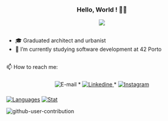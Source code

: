 <span align="center">

### Hello, World ! 👋😊 

</span>

<div align="center">
<img src="https://github.com/yasminefontenele/yasminefontenele/assets/124527907/6f2591f6-522a-42be-a96c-0663de5b5dfd"0.05px" />
</div>

##
- 🎓  Graduated architect and urbanist
- 🌱  I’m currently studying software development at 42 Porto
##

📫  How to reach me:
###
<p align="center">
		<img alt="E-mail" src="https://img.shields.io/badge/Microsoft_Outlook-0078D4?style=flat&logo=Gmail&logoColor=white&link=mailto:yasminefontenenele@hotmail.com" />
	</a>
	<span> * </span>
	<a href="https://www.linkedin.com/in/yasminefontenele/">
		<img alt="Linkedine" src="https://img.shields.io/badge/-Linkedin_Profile-0072b1?style=flat&logo=Linkedin&logoColor=white&link=https://www.linkedin.com/in/yasminefontenenele/" />
	</a>
	<span> * </span>
	<a href="https://www.instagram.com/yasminefontenele/">
		<img alt="Instagram" src="https://img.shields.io/badge/Instagram-E4405F?style=flat&logoColor=white&link=https://www.instagram.com/yasminefontenele/" />
	</a>
</p>

###

[![Languages](https://github-readme-stats.vercel.app/api?username=yasminefontenele&show_icons=true&theme=dracula&hide_border=true&count_private=true&hide=issues&card_width=300)](https://github.com/yasminefontenele) [![Stat](https://github-readme-stats.vercel.app/api/top-langs/?username=yasminefontenele&layout=compact&hide=roff&langs_count=8&show_icons=true&theme=dracula&hide_border=true)](https://github.com/yasminefontenele)


![github-user-contribution](https://user-images.githubusercontent.com/58959408/157782696-8bc9ca49-ca61-4ab5-8b83-49c4e76c1a8f.svg)



